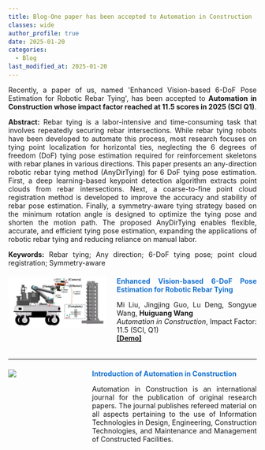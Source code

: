 ```yaml
---
title: Blog-One paper has been accepted to Automation in Construction
classes: wide
author_profile: true
date: 2025-01-20
categories: 
  - Blog
last_modified_at: 2025-01-20
---
```


<div style="text-align: justify;">
  <p>Recently, a paper of us, named 'Enhanced Vision-based 6-DoF Pose Estimation for Robotic Rebar Tying', has been accepted to <strong>Automation in Construction whose impact factor reached at 11.5 scores in 2025 (SCI Q1)</strong>.
  </p>
</div>

<div style="text-align: justify;">
  <p><strong>Abstract:</strong> Rebar tying is a labor-intensive and time-consuming task that involves repeatedly securing 
rebar intersections. While rebar tying robots have been developed to automate this process, most 
research focuses on tying point localization for horizontal ties, neglecting the 6 degrees of freedom 
(DoF) tying pose estimation required for reinforcement skeletons with rebar planes in various 
directions. This paper presents an any-direction robotic rebar tying method (AnyDirTying) for 6
DoF tying pose estimation. First, a deep learning-based keypoint detection algorithm extracts point 
clouds from rebar intersections. Next, a coarse-to-fine point cloud registration method is developed 
to improve the accuracy and stability of rebar pose estimation. Finally, a symmetry-aware tying 
strategy based on the minimum rotation angle is designed to optimize the tying pose and shorten the 
motion path. The proposed AnyDirTying enables flexible, accurate, and efficient tying pose 
estimation, expanding the applications of robotic rebar tying and reducing reliance on manual labor. 
  </p>
  <p><strong>Keywords:</strong> Rebar tying;  Any direction;  6-DoF tying pose;  point cloud registration;  Symmetry-aware
  </p>
</div>

<div style="display: flex; align-items: flex-start; margin-top: 20px; margin-bottom: 20px;">
  <img src="/web_resources\publication\picture\AnyDirTying.png" style="flex-shrink: 0; width: 200px; margin-right: 20px;"/>
  <div style="text-align: justify;">
    <span style="color:#1772d0; display: block; margin-bottom: 10px;">
      <b>Enhanced Vision-based 6-DoF Pose Estimation for Robotic Rebar Tying</b>
    </span>
    <p>Mi Liu, Jingjing Guo, Lu Deng, Songyue Wang, <strong>Huiguang Wang</strong>
    <br>
    <i>Automation in Construction</i>, Impact Factor: 11.5 (SCI, Q1)<br>
      <a href="https://www.youtube.com/watch?v=7VkRotXTWYA&list=PLHXybvFCWrYLfXiHWue_Mre6Mk0OO2tC2"><b>[Demo]</b></a>
    </p>
  </div>
</div>

<hr>

<div style="display: flex; align-items: flex-start; margin-top: 20px; margin-bottom: 20px;">
  <img src="/web_resources\post\AIC.jpg" style="flex-shrink: 0; width: 150px; margin-right: 20px;"/>
  <div style="text-align: justify;">
    <span style="color:#1772d0; display: block; margin-bottom: 10px;">
      <b>Introduction of Automation in Construction</b>
    </span>
    <p>
      Automation in Construction is an international journal for the publication of original research papers. The journal publishes refereed material on all aspects pertaining to the use of Information Technologies in Design, Engineering, Construction Technologies, and Maintenance and Management of Constructed Facilities.
    </p>
  </div>
</div>